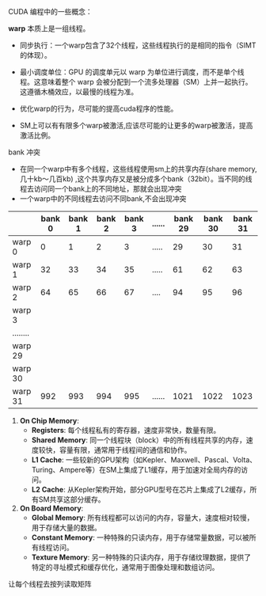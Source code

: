 CUDA 编程中的一些概念：

**warp** 本质上是一组线程。

+ 同步执行：一个warp包含了32个线程，这些线程执行的是相同的指令（SIMT的体现）。

+ 最小调度单位：GPU 的调度单元以 warp 为单位进行调度，而不是单个线程。这意味着整个 warp 会被分配到一个流多处理器（SM）上并一起执行。这遵循木桶效应，以最慢的线程为准。
+ 优化warp的行为，尽可能的提高cuda程序的性能。
+ SM上可以有有限多个warp被激活,应该尽可能的让更多的warp被激活，提高激活比例。

bank 冲突

+ 在同一个warp中有多个线程，这些线程使用sm上的共享内存(share memory,几十kb～几百kb) ,这个共享内存又是被分成多个bank（32bit）。当不同的线程去访问同一个bank上的不同地址，那就会出现冲突
+ 一个warp中的不同线程去访问不同bank,不会出现冲突

|          | bank 0 | bank 1 | bank 2 | bank 3 | ...... | bank 29 | bank 30 | bank 31 |
| -------- | ------ | ------ | ------ | ------ | ------ | ------- | ------- | ------- |
| warp 0   | 0      | 1      | 2      | 3      | .....  | 29      | 30      | 31      |
| warp 1   | 32     | 33     | 34     | 35     | .....  | 61      | 62      | 63      |
| warp 2   | 64     | 65     | 66     | 67     | ....   | 94      | 95      | 96      |
| warp 3   |        |        |        |        |        |         |         |         |
| ........ |        |        |        |        |        |         |         |         |
| warp 29  |        |        |        |        |        |         |         |         |
| warp 30  |        |        |        |        |        |         |         |         |
| warp 31  | 992    | 993    | 994    | 995    | ...... | 1021    | 1022    | 1023    |



1. **On Chip Memory**:
   - **Registers**: 每个线程私有的寄存器，速度非常快，数量有限。
   - **Shared Memory**: 同一个线程块（block）中的所有线程共享的内存，速度较快，容量有限，通常用于线程间的通信和协作。
   - **L1 Cache**: 一些较新的GPU架构（如Kepler、Maxwell、Pascal、Volta、Turing、Ampere等）在SM上集成了L1缓存，用于加速对全局内存的访问。
   - **L2 Cache**: 从Kepler架构开始，部分GPU型号在芯片上集成了L2缓存，所有SM共享这部分缓存。
2. **On Board Memory**:
   - **Global Memory**: 所有线程都可以访问的内存，容量大，速度相对较慢，用于存储大量的数据。
   - **Constant Memory**: 一种特殊的只读内存，用于存储常量数据，可以被所有线程访问。
   - **Texture Memory**: 另一种特殊的只读内存，用于存储纹理数据，提供了特定的寻址模式和缓存优化，通常用于图像处理和数组访问。

让每个线程去按列读取矩阵

